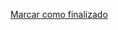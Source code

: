<a onclick="test()" href="https://fx-learning.mgait.services:8443/api/finish/process-process" target="_parent" class="btn primary-btn">Marcar como finalizado</a>
